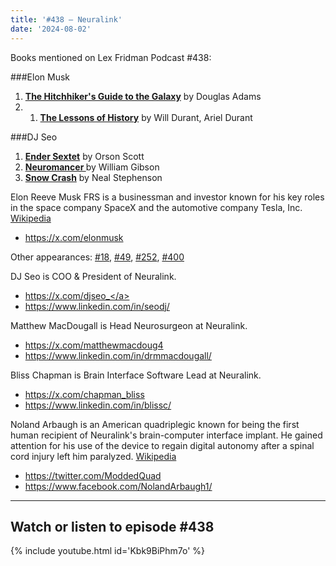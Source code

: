 ```yaml
---
title: '#438 – Neuralink'
date: '2024-08-02'
---
```


Books mentioned on Lex Fridman Podcast #438:

###Elon Musk
1. <b><a href="https://amzn.to/3XtmP23" target="_blank" rel="sponsored noopener noreferrer">The Hitchhiker's Guide to the Galaxy</a></b> by Douglas Adams
2. 1. <b><a href="https://amzn.to/3Z5Y2mM" target="_blank" rel="sponsored noopener noreferrer">The Lessons of History</a></b> by Will Durant, Ariel Durant


###DJ Seo
1. <b><a href="https://amzn.to/3AWJKLd" target="_blank" rel="sponsored noopener noreferrer">Ender Sextet</a></b> by Orson Scott
2. <b><a href="https://amzn.to/4e2PXni" target="_blank" rel="sponsored noopener noreferrer"> Neuromancer </a></b> by William Gibson
3. <b><a href="https://amzn.to/3XrvbIG" target="_blank" rel="sponsored noopener noreferrer">Snow Crash</a></b> by Neal Stephenson

<!--more-->

Elon Reeve Musk FRS is a businessman and investor known for his key roles in the space company SpaceX and the automotive company Tesla, Inc. <a href="https://en.wikipedia.org/wiki/Elon_Musk" target="_blank">Wikipedia</a>

- <a href="https://x.com/elonmusk" target="_blank">https://x.com/elonmusk</a>

Other appearances: [\#18](/18-elon-musk/), [\#49](/49-elon-musk/), [\#252](/252-elon-musk/), [\#400](/400-elon-musk/)

DJ Seo is COO & President of Neuralink.

- <a href="https://x.com/djseo_" target="_blank">https://x.com/djseo_</a>
- <a href="https://www.linkedin.com/in/seodj/" target="_blank">https://www.linkedin.com/in/seodj/</a>

Matthew MacDougall is Head Neurosurgeon at Neuralink. 

- <a href="https://x.com/matthewmacdoug4" target="_blank">https://x.com/matthewmacdoug4</a>
- <a href="https://www.linkedin.com/in/drmmacdougall/" target="_blank">https://www.linkedin.com/in/drmmacdougall/</a>

Bliss Chapman is Brain Interface Software Lead at Neuralink. 
- <a href="https://x.com/chapman_bliss" target="_blank">https://x.com/chapman_bliss</a>
- <a href="https://www.linkedin.com/in/blissc/" target="_blank">https://www.linkedin.com/in/blissc/</a>

Noland Arbaugh is an American quadriplegic known for being the first human recipient of Neuralink's brain-computer interface implant. He gained attention for his use of the device to regain digital autonomy after a spinal cord injury left him paralyzed. <a href="https://en.wikipedia.org/wiki/Noland_Arbaugh" target="_blank">Wikipedia</a>

- <a href="https://twitter.com/ModdedQuad" target="_blank">https://twitter.com/ModdedQuad</a>
- <a href="https://www.facebook.com/NolandArbaugh1/" target="_blank">https://www.facebook.com/NolandArbaugh1/</a>

- - - - - -

## Watch or listen to episode #438

{% include youtube.html id='Kbk9BiPhm7o' %}